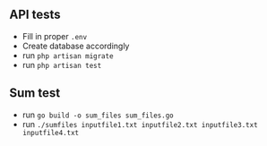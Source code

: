 
## API tests

- Fill in proper `.env`
- Create database accordingly
- run `php artisan migrate`
- run `php artisan test`
## Sum test

- run `go build -o sum_files sum_files.go`
- run `./sumfiles inputfile1.txt inputfile2.txt inputfile3.txt inputfile4.txt`
